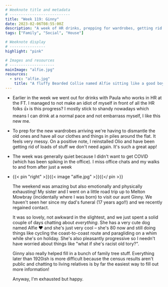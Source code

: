 ```yaml
---
# Weeknote title and metadata
# ---------------------------
title: "Week 119: Ginny"
date: 2023-02-06T08:55:00Z
description: "A week of HR drinks, prepping for wardrobes, getting rid of junk, sibling road trips, very cute Bearded Collies, and reconnecting with my dad's family."
tags: ["Family", "Social", "House"]

# Weeknote display
# ----------------
highlight: "pink"

# Images and resources
# --------------------
mainImage: "alfie.jpg"
resources:
  - src: "alfie.jpg"
    title: "A fluffy Bearded Collie named Alfie sitting like a good boy"
---
```


  * Earlier in the week we went out for drinks with Paula who works in HR at the FT. I managed to not make an idiot of myself in front of all the HR folks 👍 is this progress? I mostly stick to shandy nowadays which means I can drink at a normal pace and not embarrass myself, I like this new me.

  * To prep for the new wardrobes arriving we're having to dismantle the old ones and have all our clothes and things in piles around the flat. It feels very messy. On a positive note, I reinstalled Olio and have been getting rid of loads of stuff we don't need again. It's such a great app!

  * The week was generally quiet because I didn't want to get COVID (which has been spiking in the office). I miss office chats and my walks to and from after just a week

  * {{< pin "right" >}}{{< image "alfie.jpg" >}}{{</ pin >}}

    The weekend was amazing but also emotionally and physically exhausting! My sister and I went on a little road trip up to Melton Mowbray (incidentally where I was born) to visit our aunt Ginny. We haven't seen her since my dad's funeral (17 years ago!!) and we recently regained contact.

    It was so lovely, not awkward in the slightest, and we just spent a solid couple of days chatting about _everything_. She has a very cute dog named Alfie :heart: and she's just very cool – she's 80 now and still doing things like cycling the coast-to-coast route and paragliding on a whim while she's on holiday. She's also pleasantly progressive so I needn't have worried about things like "what if she's racist old tory?".

    Ginny also really helped fill in a bunch of family tree stuff. Everything later than 1920ish is more difficult because the census results aren't public and chatting to living relatives is by far the easiest way to fill out more information!

    Anyway, I'm exhausted but happy.

